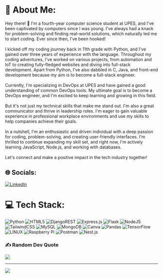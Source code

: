 # 💫 About Me:
Hey there! 👋 I'm a fourth-year computer science student at UPES, and I've been captivated by computers since I was young. I've always had a knack for problem-solving and finding real-world solutions, which naturally led me to start coding. Ever since then, I've been hooked!<br><br>I kicked off my coding journey back in 11th grade with Python, and I've gained over three years of experience with the language. Throughout my coding adventures, I've worked on various projects, from automation and IoT to creating fully-fledged websites and diving into full-stack development. Apart from Python, I've also dabbled in C, Java, and front-end development because my aim is to become a full-stack engineer.<br><br>Currently, I'm specializing in DevOps at UPES and have gained a good understanding of common DevOps tools. My ultimate goal is to become a DevOps engineer, and I'm excited to keep learning and growing in this field.<br><br>But it's not just my technical skills that make me stand out. I'm also a great communicator and thrive in leadership roles. I'm eager to gain valuable experience in professional workplace environments and use my skills to help companies achieve their goals.<br><br>In a nutshell, I'm an enthusiastic and driven individual with a deep passion for coding, problem-solving, and creating user-friendly interfaces. I'm thrilled to continue expanding my skill set, and right now, I'm actively learning JavaScript, Node.js, and working with databases.<br><br>Let's connect and make a positive impact in the tech industry together!


## 🌐 Socials:
[![LinkedIn](https://img.shields.io/badge/LinkedIn-%230077B5.svg?logo=linkedin&logoColor=white)](https://linkedin.com/in/shivam-arora-13507a223) 

# 💻 Tech Stack:
![Python](https://img.shields.io/badge/python-3670A0?style=for-the-badge&logo=python&logoColor=ffdd54) ![HTML5](https://img.shields.io/badge/html5-%23E34F26.svg?style=for-the-badge&logo=html5&logoColor=white) ![DjangoREST](https://img.shields.io/badge/DJANGO-REST-ff1709?style=for-the-badge&logo=django&logoColor=white&color=ff1709&labelColor=gray) ![Express.js](https://img.shields.io/badge/express.js-%23404d59.svg?style=for-the-badge&logo=express&logoColor=%2361DAFB) ![Flask](https://img.shields.io/badge/flask-%23000.svg?style=for-the-badge&logo=flask&logoColor=white) ![NodeJS](https://img.shields.io/badge/node.js-6DA55F?style=for-the-badge&logo=node.js&logoColor=white) ![TailwindCSS](https://img.shields.io/badge/tailwindcss-%2338B2AC.svg?style=for-the-badge&logo=tailwind-css&logoColor=white) ![MySQL](https://img.shields.io/badge/mysql-%2300f.svg?style=for-the-badge&logo=mysql&logoColor=white) ![MongoDB](https://img.shields.io/badge/MongoDB-%234ea94b.svg?style=for-the-badge&logo=mongodb&logoColor=white) ![Canva](https://img.shields.io/badge/Canva-%2300C4CC.svg?style=for-the-badge&logo=Canva&logoColor=white) ![Pandas](https://img.shields.io/badge/pandas-%23150458.svg?style=for-the-badge&logo=pandas&logoColor=white) ![TensorFlow](https://img.shields.io/badge/TensorFlow-%23FF6F00.svg?style=for-the-badge&logo=TensorFlow&logoColor=white) ![LINUX](https://img.shields.io/badge/Linux-FCC624?style=for-the-badge&logo=linux&logoColor=black) ![Raspberry Pi](https://img.shields.io/badge/-RaspberryPi-C51A4A?style=for-the-badge&logo=Raspberry-Pi) ![Postman](https://img.shields.io/badge/Postman-FF6C37?style=for-the-badge&logo=postman&logoColor=white) ![Nest.js](https://img.shields.io/badge/-Nest.js-C51A4A?style=for-the-badge&logo=Nest.js)

### ✍️ Random Dev Quote
![](https://quotes-github-readme.vercel.app/api?type=horizontal&theme=tokyonight)

---
[![](https://visitcount.itsvg.in/api?id=Leon-96&icon=2&color=3)](https://visitcount.itsvg.in)

